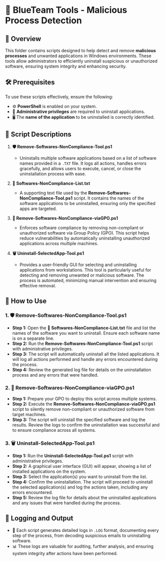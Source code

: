 # 🔵 BlueTeam Tools - Malicious Process Detection

## 📝 Overview

This folder contains scripts designed to help detect and remove **malicious processes** and unwanted applications in Windows environments. These tools allow administrators to efficiently uninstall suspicious or unauthorized software, ensuring system integrity and enhancing security.

## 🛠️ Prerequisites

To use these scripts effectively, ensure the following:

- ⚙️ **PowerShell** is enabled on your system.
- 🔑 **Administrative privileges** are required to uninstall applications.
- 🖥️ The **name of the application** to be uninstalled is correctly identified.

## 📄 Script Descriptions

1. **🛡️ Remove-Softwares-NonCompliance-Tool.ps1**  
   - Uninstalls multiple software applications based on a list of software names provided in a `.TXT` file. It logs all actions, handles errors gracefully, and allows users to execute, cancel, or close the uninstallation process with ease.

2. **📝 Softwares-NonCompliance-List.txt**  
   - A supporting text file used by the **Remove-Softwares-NonCompliance-Tool.ps1** script. It contains the names of the software applications to be uninstalled, ensuring only the specified apps are targeted.

3. **🚫 Remove-Softwares-NonCompliance-viaGPO.ps1**  
   - Enforces software compliance by removing non-compliant or unauthorized software via Group Policy (GPO). This script helps reduce vulnerabilities by automatically uninstalling unauthorized applications across multiple machines.

4. **🗑️ Uninstall-SelectedApp-Tool.ps1**  
   - Provides a user-friendly GUI for selecting and uninstalling applications from workstations. This tool is particularly useful for detecting and removing unwanted or malicious software. The process is automated, minimizing manual intervention and ensuring effective removal.

## 🚀 How to Use

### 1. **🛡️ Remove-Softwares-NonCompliance-Tool.ps1**  
   - **Step 1:** Open the **📝 Softwares-NonCompliance-List.txt** file and list the names of the software you want to uninstall. Ensure each software name is on a separate line.
   - **Step 2:** Run the **Remove-Softwares-NonCompliance-Tool.ps1** script with administrative privileges.
   - **Step 3:** The script will automatically uninstall all the listed applications. It will log all actions performed and handle any errors encountered during the process.
   - **Step 4:** Review the generated log file for details on the uninstallation process and any errors that were handled.

### 2. **🚫 Remove-Softwares-NonCompliance-viaGPO.ps1**  
   - **Step 1:** Prepare your GPO to deploy this script across multiple systems.
   - **Step 2:** Execute the **Remove-Softwares-NonCompliance-viaGPO.ps1** script to silently remove non-compliant or unauthorized software from target machines.
   - **Step 3:** The script will uninstall the specified software and log the results. Review the logs to confirm the uninstallation was successful and to ensure compliance across all systems.

### 3. **🗑️ Uninstall-SelectedApp-Tool.ps1**  
   - **Step 1:** Run the **Uninstall-SelectedApp-Tool.ps1** script with administrative privileges.
   - **Step 2:** A graphical user interface (GUI) will appear, showing a list of installed applications on the system.
   - **Step 3:** Select the application(s) you want to uninstall from the list.
   - **Step 4:** Confirm the uninstallation. The script will proceed to uninstall the selected application(s) and log the actions taken, including any errors encountered.
   - **Step 5:** Review the log file for details about the uninstalled applications and any issues that were handled during the process.

## 📝 Logging and Output

- 📄 Each script generates detailed logs in `.LOG` format, documenting every step of the process, from decoding suspicious emails to uninstalling software.
- 📊 These logs are valuable for auditing, further analysis, and ensuring system integrity after actions have been performed.

